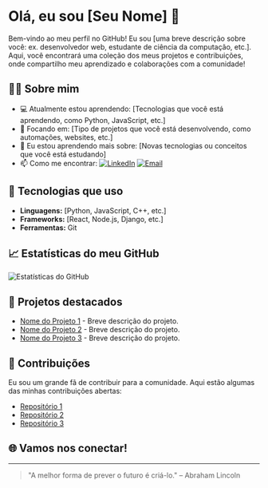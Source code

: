 # Olá, eu sou [Seu Nome] 👋

Bem-vindo ao meu perfil no GitHub! Eu sou [uma breve descrição sobre você: ex. desenvolvedor web, estudante de ciência da computação, etc.]. Aqui, você encontrará uma coleção dos meus projetos e contribuições, onde compartilho meu aprendizado e colaborações com a comunidade!

## 👨‍💻 Sobre mim

- 💻 Atualmente estou aprendendo: [Tecnologias que você está aprendendo, como Python, JavaScript, etc.]
- 🔭 Focando em: [Tipo de projetos que você está desenvolvendo, como automações, websites, etc.]
- 🌱 Eu estou aprendendo mais sobre: [Novas tecnologias ou conceitos que você está estudando]
- 📫 Como me encontrar: [![LinkedIn](https://img.shields.io/badge/LinkedIn-blue?logo=linkedin&logoColor=white)](https://www.linkedin.com/in/jo%C3%A3o-gabriel-9974b6a2/) [![Email](https://img.shields.io/badge/Email-%23D44638?logo=gmail&logoColor=white)](joaogabrielpereiradasilva@gmail.com)

## 🔧 Tecnologias que uso

- **Linguagens:** [Python, JavaScript, C++, etc.]
- **Frameworks:** [React, Node.js, Django, etc.]
- **Ferramentas:** Git

## 📈 Estatísticas do meu GitHub

![Estatísticas do GitHub](https://github-readme-stats.vercel.app/api?username=seu-usuario&show_icons=true&hide_title=true&count_private=true&theme=radical)

## 📣 Projetos destacados

- [Nome do Projeto 1](link-do-projeto-1) - Breve descrição do projeto.
- [Nome do Projeto 2](link-do-projeto-2) - Breve descrição do projeto.
- [Nome do Projeto 3](link-do-projeto-3) - Breve descrição do projeto.

## 🌟 Contribuições

Eu sou um grande fã de contribuir para a comunidade. Aqui estão algumas das minhas contribuições abertas:

- [Repositório 1](link-do-repositorio-1)
- [Repositório 2](link-do-repositorio-2)
- [Repositório 3](link-do-repositorio-3)


## 🌐 Vamos nos conectar!
---

> "A melhor forma de prever o futuro é criá-lo." – Abraham Lincoln
